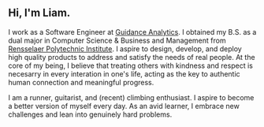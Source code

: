 ## Hi, I'm Liam.

I work as a Software Engineer at [Guidance Analytics](https://github.com/guidance-analytics). I obtained my B.S. as a dual major in Computer Science & Business and Management from [Rensselaer Polytechnic Institute](https://www.rpi.edu). I aspire to design, develop, and deploy high quality products to address and satisfy the needs of real people. At the core of my being, I believe that treating others with kindness and respect is necesarry in every interation in one's life, acting as the key to authentic human connection and meaningful progress.

I am a runner, guitarist, and (recent) climbing enthusiast. I aspire to become a better version of myself every day. As an avid learner, I embrace new challenges and lean into genuinely hard problems.

<!--
**liamroberts1212/liamroberts1212** is a ✨ _special_ ✨ repository because its `README.md` (this file) appears on your GitHub profile.

Here are some ideas to get you started:

- 🔭 I’m currently working on ...
- 🌱 I’m currently learning ...
- 👯 I’m looking to collaborate on ...
- 🤔 I’m looking for help with ...
- 💬 Ask me about ...
- 📫 How to reach me: ...
- 😄 Pronouns: ...
- ⚡ Fun fact: ...
-->
